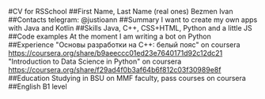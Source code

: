 #CV for RSSchool
##First Name, Last Name (real ones)
    Bezmen Ivan
##Contacts
    telegram: @justioann
##Summary
    I want to create my own apps with Java and Kotlin 
##Skills
    Java, C++, CSS+HTML, Python and a little JS
##Code examples
    At the moment I am writing a bot on Python 
##Experience
    "Основы разработки на C++: белый пояс" on coursera https://coursera.org/share/b9aeeccc01ed23e7640171d92c12dc21
    "Introduction to Data Science in Python" on coursera https://coursera.org/share/f29ad4f0b3af64b6f812c03f30989e8f
##Education
    Studying in BSU on MMF faculty, pass courses on coursera
##English
    B1 level